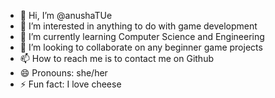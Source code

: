 - 👋 Hi, I’m @anushaTUe
- 👀 I’m interested in anything to do with game development
- 🌱 I’m currently learning Computer Science and Engineering
- 💞️ I’m looking to collaborate on any beginner game projects
- 📫 How to reach me is to contact me on Github
- 😄 Pronouns: she/her
- ⚡ Fun fact: I love cheese

<!---
anushaTUe/anushaTUe is a ✨ special ✨ repository because its `README.md` (this file) appears on your GitHub profile.
You can click the Preview link to take a look at your changes.
--->
